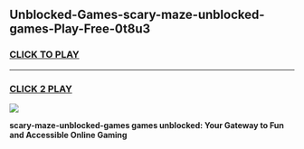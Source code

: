 
## Unblocked-Games-scary-maze-unblocked-games-Play-Free-0t8u3
<h3>
<a href="https://premium76.site?title=scary-maze-unblocked-games&ref=18A1">CLICK TO PLAY</a></h3>
<hr>

<h3>
<a href="https://premium76.site?title=scary-maze-unblocked-games&ref=18A1">CLICK 2 PLAY</a>
  
</h3>

<a href="https://premium76.site?title=scary-maze-unblocked-games&ref=18A1"><img src="https://clearcache.store/games.png"></a>


**scary-maze-unblocked-games games unblocked: Your Gateway to Fun and Accessible Online Gaming**
